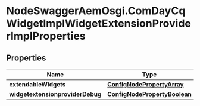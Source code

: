 # NodeSwaggerAemOsgi.ComDayCqWidgetImplWidgetExtensionProviderImplProperties

## Properties
Name | Type | Description | Notes
------------ | ------------- | ------------- | -------------
**extendableWidgets** | [**ConfigNodePropertyArray**](ConfigNodePropertyArray.md) |  | [optional] 
**widgetextensionproviderDebug** | [**ConfigNodePropertyBoolean**](ConfigNodePropertyBoolean.md) |  | [optional] 


